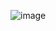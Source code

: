 ![image](https://github.com/SaiyaPatel/Little-Lemon-Database/assets/159530691/e8ecf4eb-a916-43df-87f5-63b8577d946b)
